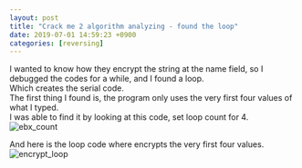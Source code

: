 ```yaml
---
layout: post
title: "Crack me 2 algorithm analyzing - found the loop"
date: 2019-07-01 14:59:23 +0900
categories: [reversing]
---
```

I wanted to know how they encrypt the string at the name field, so I debugged the codes for a while, and I found a loop.  
Which creates the serial code.  
The first thing I found is, the program only uses the very first four values of what I typed.  
I was able to find it by looking at this code, set loop count for 4.  
![ebx_count](https://raw.githubusercontent.com/kim-yeon-gyu-exlock/kim-yeon-gyu-exlock.github.io/master/assets/pictures/ebx_count.png)  

And here is the loop code where encrypts the very first four values.  
![encrypt_loop](https://raw.githubusercontent.com/kim-yeon-gyu-exlock/kim-yeon-gyu-exlock.github.io/master/assets/pictures/encrypt_loop.png)  

